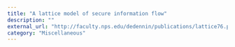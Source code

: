 ```yaml
---
title: "A lattice model of secure information flow"
description: ""
external_url: "http://faculty.nps.edu/dedennin/publications/lattice76.pdf"
category: "Miscellaneous"
---
```

